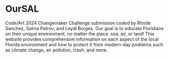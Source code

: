 # OurSAL
Code/Art 2024 Changemaker Challenge submission coded by Rhode Sanchez, Salma Petrov, and Leydi Borges. 
Our goal is to educate Floridians on their unique environment, no matter the place: sea, air, or land! This website provides comprehensive information on each aspect of the local Florida environment and how to protect it from modern-day problems such as climate change, air pollution, trash, and more.